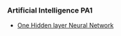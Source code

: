 

### Artificial Intelligence PA1

- <a href="Abhishek_pa1 (1).html">One Hidden layer Neural Network </a>

